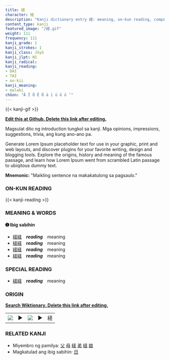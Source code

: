 ```yaml
---
title: 経
character: 経
description: "Kanji dictionary entry 経: meaning, on-kun reading, compounds, origin, related kanji"
content_type: kanji
featured_image: "/経.gif"
weight: 111
frequency: 111
kanji_grade: 1
kanji_strokes: 1
kanji_class: Jōyō
kanji_jlpt: N1
kanji_radical: 
kanji_reading: 
- DAI
- TAI
- oo-kii
kanji_meaning:
- malaki
chōon: "Ā Ī Ū Ē Ō ā ī ū ē ō ’"
---
```

[//]: # (Don't edit the line below. Kanji animated GIF code is automatically generated.)
{{< kanji-gif >}}

[//]: # (Edit below this line.)

**[Edit this at Github. Delete this link after editing.](https://github.com/tim0g/tim/tree/main/content/kanji/経/index.md)**

Magsulat dito ng introduction tungkol sa kanji. Mga opinions, impressions, suggestions, trivia, ang kung ano-ano pa.

Generate Lorem Ipsum placeholder text for use in your graphic, print and web layouts, and discover plugins for your favorite writing, design and blogging tools. Explore the origins, history and meaning of the famous passage, and learn how Lorem Ipsum went from scrambled Latin passage to ubiqitous dummy text.
 
**Mnemonic:** "Maikling sentence na makakatulong sa pagsaulo."

### ON-KUN READING

[//]: # (Don't edit the line below. ON-KUN READING code is automatically generated.)
{{< kanji-reading >}}

### MEANING & WORDS

#### ➊ **Ibig sabihin**
  - [経](../経)[経](../経)　***reading***　meaning
  - [経](../経)[経](../経)　***reading***　meaning
  - [経](../経)[経](../経)　***reading***　meaning
  - [経](../経)[経](../経)　***reading***　meaning

### SPECIAL READING
  - [経](../経)[経](../経)　***reading***　meaning

### ORIGIN

**[Search Wiktionary. Delete this link after editing.](https://wiktionary.org/wiki/経)**
<table class="kanji-table"><tr><td>
<img src="60px-経-bronze.svg.png">
</td><td>▶</td><td>
<img src="60px-経-oracle.svg.png">
</td><td>▶</td>
<td class="kanji-origin">経</td>
</tr></table>

### RELATED KANJI
- Miyembro ng pamilya: [父](../父) [母](../母) [経](../経) [弟](../弟) [経](../経) [娘](../娘)
- Magkatulad ang ibig sabihin: [日](../日)
